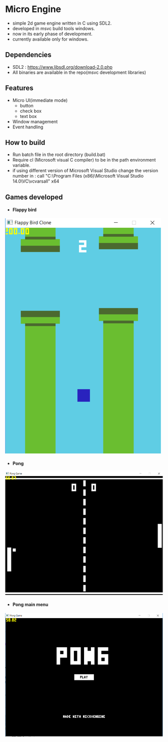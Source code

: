 # Micro Engine
- simple 2d game engine written in C using SDL2.
- developed in msvc build tools windows.
- now in its early phase of development.
- currently available only for windows.

## Dependencies
- SDL2  : https://www.libsdl.org/download-2.0.php
- All binaries are available in the repo(msvc development libraries)

## Features
- Micro UI(immediate mode)
  - button
  - check box
  - text box
- Window management
- Event handling

## How to build
- Run batch file in the root directory (build.bat)
- Require cl (Microsoft visual C compiler) to be in the path environment variable.
- if using different version of Microsoft Visual Studio change the version number in :
  call "C:\Program Files (x86)\Microsoft Visual Studio 14.0\VC\vcvarsall" x64

## Games developed
- #### Flappy bird
![flappy](screenshots/flappybird_ingame.png)
- #### Pong
![pong](screenshots/pong_ingame.png)
- #### Pong main menu
![pong_menu](screenshots/pong_menu.png)
